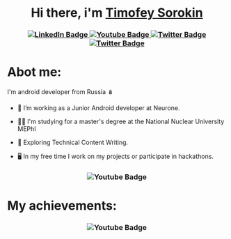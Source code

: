 <h1 align="center">Hi there, i'm <a href="https://t.me/sogya88" target="_blank">Timofey Sorokin</a></h1>
<h3 align="center">
<div id="badges">
  <a href="your-linkedin-URL">
    <img src="https://img.shields.io/badge/Android-3DDC84?style=for-the-badge&logo=android&logoColor=white" alt="LinkedIn Badge"/>
  </a>
  <a href="your-youtube-URL">
    <img src="https://img.shields.io/badge/kotlin-%237F52FF.svg?style=for-the-badge&logo=kotlin&logoColor=white" alt="Youtube Badge"/>
  </a>
  <a href="your-twitter-URL">
    <img src="https://img.shields.io/badge/-RaspberryPi-C51A4A?style=for-the-badge&logo=Raspberry-Pi" alt="Twitter Badge"/>
  </a>
   <a href="your-twitter-URL">
    <img src="https://img.shields.io/badge/python-3670A0?style=for-the-badge&logo=python&logoColor=ffdd54" alt="Twitter Badge"/>
  </a>
</div>
</h3>


# Abot me:
I'm android developer from Russia 🪆
- 🏢 I’m working as a Junior Android developer at Neurone.

- 🧑‍🎓 I'm studying for a master's degree at the National Nuclear University MEPhI

- :seedling: Exploring Technical Content Writing.

- 🖥️ In my free time I work on my projects or participate in hackathons.

<h3 align="center">
 <img src="https://github-profile-summary-cards.vercel.app/api/cards/profile-details?username=SogYa&theme=algolia" alt="Youtube Badge"/>
</h3>

# My achievements:
<h3 align="center">
 <img src="https://github-profile-trophy.vercel.app/?username=SogYa&row=1&column=5&theme=algolia" alt="Youtube Badge"/>
</h3>



